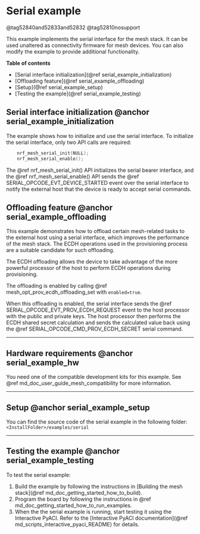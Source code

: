 # Serial example

@tag52840and52833and52832
@tag52810nosupport

This example implements the serial interface for the mesh stack. It can be used
unaltered as connectivity firmware for mesh devices. You can also modify the example
to provide additional functionality.

**Table of contents**
- [Serial interface initialization](@ref serial_example_initialization)
- [Offloading feature](@ref serial_example_offloading)
- [Setup](@ref serial_example_setup)
- [Testing the example](@ref serial_example_testing)

## Serial interface initialization @anchor serial_example_initialization

The example shows how to initialize and use the serial interface.
To initialize the serial interface, only two API calls are required:
```C
    nrf_mesh_serial_init(NULL);
    nrf_mesh_serial_enable();
```

The @ref nrf_mesh_serial_init() API initializes the serial bearer interface, and the
@ref nrf_mesh_serial_enable() API sends the @ref SERIAL_OPCODE_EVT_DEVICE_STARTED event over the
serial interface to notify the external host that the device is ready to accept serial commands.

## Offloading feature @anchor serial_example_offloading

This example demonstrates how to offload certain mesh-related tasks to the external host
using a serial interface, which improves the performance of the mesh stack.
The ECDH operations used in the provisioning process are a suitable candidate for such offloading.

The ECDH offloading allows the device to take advantage of the more powerful
processor of the host to perform ECDH operations during provisioning.

The offloading is enabled by calling @ref mesh_opt_prov_ecdh_offloading_set with `enabled=true`.

When this offloading is enabled, the serial interface sends
the @ref SERIAL_OPCODE_EVT_PROV_ECDH_REQUEST event to the host processor with the public
and private keys. The host processor then performs the ECDH shared secret calculation
and sends the calculated value back using the @ref SERIAL_OPCODE_CMD_PROV_ECDH_SECRET
serial command.

---

## Hardware requirements @anchor serial_example_hw

You need one of the compatible development kits for this example.
See @ref md_doc_user_guide_mesh_compatibility for more information.

---

## Setup @anchor serial_example_setup

You can find the source code of the serial example in the following folder: `<InstallFolder>/examples/serial`

---

## Testing the example @anchor serial_example_testing

To test the serial example:
1. Build the example by following the instructions in
[Building the mesh stack](@ref md_doc_getting_started_how_to_build).
2. Program the board by following the instructions in
@ref md_doc_getting_started_how_to_run_examples.
3. When the the serial example is running, start testing it using the Interactive PyACI.
Refer to the [Interactive PyACI documentation](@ref md_scripts_interactive_pyaci_README)
for details.
